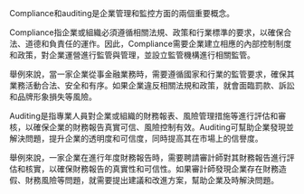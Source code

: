 Compliance和auditing是企業管理和監控方面的兩個重要概念。

Compliance指企業或組織必須遵循相關法規、政策和行業標準的要求，以確保合法、道德和負責任的運作。因此，Compliance需要企業建立相應的內部控制制度和政策，對企業運營進行監管與管理，並設立監管機構進行相關監管。

舉例來說，當一家企業從事金融業務時，需要遵循國家和行業的監管要求，確保其業務活動合法、安全和有序。如果企業違反相關法規和政策，就會面臨罰款、訴訟和品牌形象損失等風險。

Auditing是指專業人員對企業或組織的財務報表、風險管理措施等進行評估和審核，以確保企業的財務報告真實可信、風險控制有效。Auditing可幫助企業發現並解決問題，提升企業的透明度和可信度，同時提高其在市場上的信譽度。

舉例來說，一家企業在進行年度財務報告時，需要聘請審計師對其財務報告進行評估和核實，以確保財務報告的真實性和可信性。如果審計師發現企業存在財務造假、財務風險等問題，就需要提出建議和改進方案，幫助企業及時解決問題。